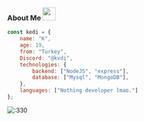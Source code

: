 ### About Me <img src = "https://cdn.discordapp.com/emojis/859387292904980480.gif?v=1" high="20px" width="30px">


```js
const kedi = {
    name: "K",
    age: 19,
    from: "Turkey",
    Discord: "@kvdi",
    technologies: {
        backend: ["NodeJS", "express"],
        database: ["Mysql", "MongoDB"],
    },
    languages: ["Nothing developer lmao."]
};
```
 <img src="https://count.getloli.com/get/@:330?theme=rule34" alt=":330" />
